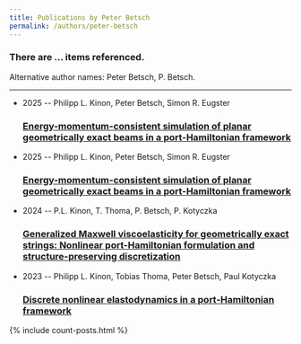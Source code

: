 ```yaml
---
title: Publications by Peter Betsch
permalink: /authors/peter-betsch
---
```


<h3 id="number-posts">There are ... items referenced.</h3>
<p id='info-authors'>Alternative author names: Peter Betsch, P. Betsch.</p>
<hr />
<ul class="post-list">
<li><span class='post-meta'>2025 -- Philipp L. Kinon, Peter Betsch, Simon R. Eugster</span><h3><a class='post-link' href="{{ site.baseurl }}/energy-momentum-consistent-simulation-of-planar-geometrically-exact-beams-in-a-port-hamiltonian-framework0">Energy-momentum-consistent simulation of planar geometrically exact beams in a port-Hamiltonian framework</a></h3></li>
<li><span class='post-meta'>2025 -- Philipp L. Kinon, Peter Betsch, Simon R. Eugster</span><h3><a class='post-link' href="{{ site.baseurl }}/energy-momentum-consistent-simulation-of-planar-geometrically-exact-beams-in-a-port-hamiltonian-framework">Energy-momentum-consistent simulation of planar geometrically exact beams in a port-Hamiltonian framework</a></h3></li>
<li><span class='post-meta'>2024 -- P.L. Kinon, T. Thoma, P. Betsch, P. Kotyczka</span><h3><a class='post-link' href="{{ site.baseurl }}/generalized-maxwell-viscoelasticity-for-geometrically-exact-strings-nonlinear-port-hamiltonian-formulation-and-structure-preserving-discretization">Generalized Maxwell viscoelasticity for geometrically exact strings: Nonlinear port-Hamiltonian formulation and structure-preserving discretization</a></h3></li>
<li><span class='post-meta'>2023 -- Philipp L. Kinon, Tobias Thoma, Peter Betsch, Paul Kotyczka</span><h3><a class='post-link' href="{{ site.baseurl }}/discrete-nonlinear-elastodynamics-in-a-port-hamiltonian-framework">Discrete nonlinear elastodynamics in a port‐Hamiltonian framework</a></h3></li>

</ul>
{% include count-posts.html %}
